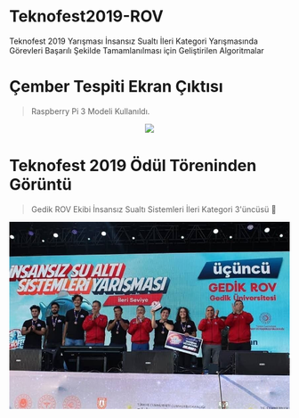 # Teknofest2019-ROV
Teknofest 2019 Yarışması İnsansız Sualtı İleri Kategori Yarışmasında  Görevleri Başarılı Şekilde Tamamlanılması için Geliştirilen Algoritmalar

# Çember Tespiti Ekran Çıktısı 
> Raspberry Pi 3 Modeli Kullanıldı.
<p align="center">
    <img src="https://github.com/shbkukuk/Teknofest2019-ROV/blob/main/%C3%A7embertespiti.png"> <br />
    <em> 
    </em>
</p>

# Teknofest 2019 Ödül Töreninden Görüntü
> Gedik ROV Ekibi İnsansız Sualtı Sistemleri İleri Kategori 3'üncüsü 🥉 
<p align="center">
    <img src="https://github.com/shbkukuk/Teknofest2019-ROV/blob/main/photo_2021-10-12_15-22-27.jpg"> <br />
    <em> 
    </em>
</p>
